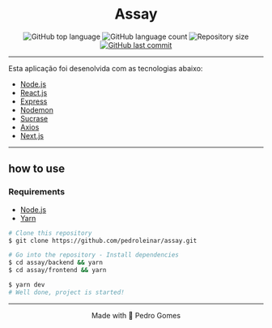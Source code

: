 

<h1 align="center">Assay</h1>

  <p align="center">
  <img alt="GitHub top language" src="https://img.shields.io/github/languages/top/pedroleinar/assay">

  <img alt="GitHub language count" src="https://img.shields.io/github/languages/count/pedroleinar/assay">

  <img alt="Repository size" src="https://img.shields.io/github/repo-size/pedroleinar/assay">

  <a href="https://github.com/pedroleinar/assay/commits/master">
    <img alt="GitHub last commit" src="https://img.shields.io/github/last-commit/pedroleinar/assay">
  </a>

  </p>

---

Esta aplicação foi desenolvida com as tecnologias abaixo:
- [Node.js](https://nodejs.org/en/)
- [React.js](https://reactjs.org/)
- [Express](https://expressjs.com/pt-br/)
- [Nodemon](https://nodemon.io/)
- [Sucrase](https://github.com/alangpierce/sucrase)
- [Axios](https://github.com/axios/axios)
- [Next.js](https://github.com/vercel/next.js/)

---

## how to use

### Requirements

-   [Node.js](https://nodejs.org/en/)
-   [Yarn](https://classic.yarnpkg.com/)


```bash
# Clone this repository
$ git clone https://github.com/pedroleinar/assay.git

# Go into the repository - Install dependencies
$ cd assay/backend && yarn
$ cd assay/frontend && yarn

$ yarn dev
# Well done, project is started!
```

---


<p align="center"> Made with 💜 Pedro Gomes  </p>
